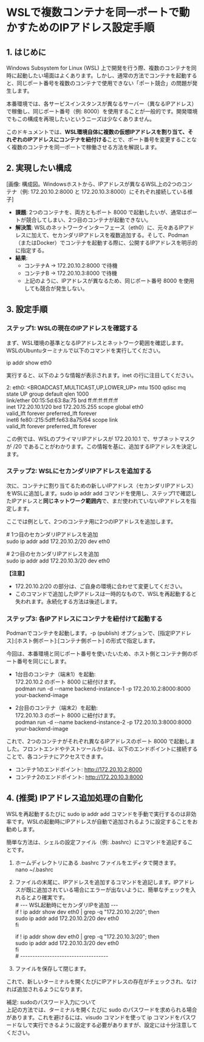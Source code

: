 # **WSLで複数コンテナを同一ポートで動かすためのIPアドレス設定手順**

## **1\. はじめに**

Windows Subsystem for Linux (WSL) 上で開発を行う際、複数のコンテナを同時に起動したい場面はよくあります。しかし、通常の方法でコンテナを起動すると、同じポート番号を複数のコンテナで使用できない「ポート競合」の問題が発生します。

本番環境では、各サービスインスタンスが異なるサーバー（異なるIPアドレス）で稼働し、同じポート番号（例: 8000）を使用することが一般的です。開発環境でもこの構成を再現したいというニーズは少なくありません。

このドキュメントでは、**WSL環境自体に複数の仮想IPアドレスを割り当て、それぞれのIPアドレスにコンテナを紐付ける**ことで、ポート番号を変更することなく複数のコンテナを同一ポートで稼働させる方法を解説します。

## **2\. 実現したい構成**

\[画像: 構成図。Windowsホストから、IPアドレスが異なるWSL上の2つのコンテナ（例: 172.20.10.2:8000 と 172.20.10.3:8000）にそれぞれ接続している様子\]

* **課題**: 2つのコンテナを、両方ともポート 8000 で起動したいが、通常はポートが競合してしまい、2つ目のコンテナが起動できない。  
* **解決策**: WSLのネットワークインターフェース（eth0）に、元々あるIPアドレスに加えて、セカンダリIPアドレスを複数追加する。そして、Podman（またはDocker）でコンテナを起動する際に、公開するIPアドレスを明示的に指定する。  
* **結果**:  
  * コンテナA → 172.20.10.2:8000 で待機  
  * コンテナB → 172.20.10.3:8000 で待機  
  * 上記のように、IPアドレスが異なるため、同じポート番号 8000 を使用しても競合が発生しない。

## **3\. 設定手順**

### **ステップ1: WSLの現在のIPアドレスを確認する**

まず、WSL環境の基準となるIPアドレスとネットワーク範囲を確認します。WSLのUbuntuターミナルで以下のコマンドを実行してください。

ip addr show eth0

実行すると、以下のような情報が表示されます。inet の行に注目してください。

2: eth0: \<BROADCAST,MULTICAST,UP,LOWER\_UP\> mtu 1500 qdisc mq state UP group default qlen 1000  
    link/ether 00:15:5d:63:8a:75 brd ff:ff:ff:ff:ff:ff  
    inet 172.20.10.1/20 brd 172.20.15.255 scope global eth0  
       valid\_lft forever preferred\_lft forever  
    inet6 fe80::215:5dff:fe63:8a75/64 scope link  
       valid\_lft forever preferred\_lft forever

この例では、WSLのプライマリIPアドレスが 172.20.10.1 で、サブネットマスクが /20 であることがわかります。この情報を基に、追加するIPアドレスを決定します。

### **ステップ2: WSLにセカンダリIPアドレスを追加する**

次に、コンテナに割り当てるための新しいIPアドレス（セカンダリIPアドレス）をWSLに追加します。sudo ip addr add コマンドを使用し、ステップ1で確認したIPアドレスと**同じネットワーク範囲内**で、まだ使われていないIPアドレスを指定します。

ここでは例として、2つのコンテナ用に2つのIPアドレスを追加します。

\# 1つ目のセカンダリIPアドレスを追加  
sudo ip addr add 172.20.10.2/20 dev eth0

\# 2つ目のセカンダリIPアドレスを追加  
sudo ip addr add 172.20.10.3/20 dev eth0

**【注意】**

* 172.20.10.2/20 の部分は、ご自身の環境に合わせて変更してください。  
* このコマンドで追加したIPアドレスは一時的なもので、WSLを再起動すると失われます。永続化する方法は後述します。

### **ステップ3: 各IPアドレスにコンテナを紐付けて起動する**

Podmanでコンテナを起動します。-p (publish) オプションで、\[指定IPアドレス\]:\[ホスト側ポート\]:\[コンテナ側ポート\] の形式で指定します。

今回は、本番環境と同じポート番号を使いたいため、ホスト側とコンテナ側のポート番号を同じにします。

* 1台目のコンテナ（端末1）を起動:  
  172.20.10.2 のポート 8000 に紐付けます。  
  podman run \-d \--name backend-instance-1 \-p 172.20.10.2:8000:8000 your-backend-image

* 2台目のコンテナ（端末2）を起動:  
  172.20.10.3 のポート 8000 に紐付けます。  
  podman run \-d \--name backend-instance-2 \-p 172.20.10.3:8000:8000 your-backend-image

これで、2つのコンテナがそれぞれ異なるIPアドレスのポート 8000 で起動しました。フロントエンドやテストツールからは、以下のエンドポイントに接続することで、各コンテナにアクセスできます。

* コンテナ1のエンドポイント: http://172.20.10.2:8000  
* コンテナ2のエンドポイント: http://172.20.10.3:8000

## **4\. (推奨) IPアドレス追加処理の自動化**

WSLを再起動するたびに sudo ip addr add コマンドを手動で実行するのは非効率です。WSLの起動時にIPアドレスが自動で追加されるように設定することをお勧めします。

簡単な方法は、シェルの設定ファイル（例: .bashrc）にコマンドを追記することです。

1. ホームディレクトリにある .bashrc ファイルをエディタで開きます。  
   nano \~/.bashrc

2. ファイルの末尾に、IPアドレスを追加するコマンドを追記します。IPアドレスが既に追加されている場合にエラーが出ないように、簡単なチェックを入れるとより確実です。  
   \# \--- WSL起動時にセカンダリIPを追加 \---  
   if \! ip addr show dev eth0 | grep \-q "172.20.10.2/20"; then  
     sudo ip addr add 172.20.10.2/20 dev eth0  
   fi

   if \! ip addr show dev eth0 | grep \-q "172.20.10.3/20"; then  
     sudo ip addr add 172.20.10.3/20 dev eth0  
   fi  
   \# \------------------------------------

3. ファイルを保存して閉じます。

これで、新しいターミナルを開くたびにIPアドレスの存在がチェックされ、なければ追加されるようになります。

補足: sudoのパスワード入力について  
上記の方法では、ターミナルを開くたびに sudo のパスワードを求められる場合があります。これを避けるには、visudo コマンドを使って ip コマンドをパスワードなしで実行できるように設定する必要がありますが、設定には十分注意してください。